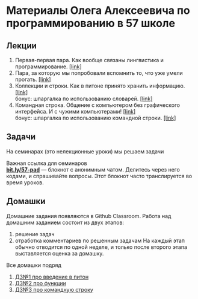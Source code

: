 # Материалы Олега Алексеевича по программированию в 57 школе
## Лекции
1. Первая-первая пара. Как вообще связаны лингвистика и программирование. [[link]](lectures/01%20первая-первая%20пара.pdf)
2. Пара, за которую мы попробовали вспомнить то, что уже умели прогать. [[link]](lectures/02%20пара%20чтобы%20вспомнить%20как%20прогать.pdf)
3. Коллекции и строки. Как в питоне принято хранить информацию. [[link]](lectures/03%20пара%20про%20коллекции%20и%20строки.pdf)\
бонус: шпаргалка по использованию словарей. [[link]](lectures/04%20шпаргалка%20по%20словарям.pdf)
4. Командная строка. Общение с компьютером без графического интерфейса. И с чужими компьютерами! [[link]](lectures/05%20пара%20про%20командную%20строку.pdf)\
бонус: шпаргалка по использованию командной строки. [[link]](lectures/06%20шпаргалка%20по%20комстроке.pdf)

## Задачи
На семинарах (это нелекционные уроки) мы решаем задачи

Важная ссылка для семинаров\
[**bit.ly/57-pad**](http://bit.ly/57-pad) &mdash; блокнот с анонимным чатом. Делитесь через него кодами, и спрашивайте вопросы. Этот блокнот часто транслируется во время уроков.

## Домашки
Домашние задания появляются в Github Classroom. Работа над домашним заданием состоит из двух этапов: 
1. решение задач
2. отработка комментариев по решенным задачам
На каждый этап обычно отводится по одной неделе, и только после второго этапа выставляется оценка за домашку.

Все домашки подряд
1. [ДЗ№1 про введение в питон](https://classroom.github.com/a/CiBunw5r)
2. [ДЗ№2 про функции](https://classroom.github.com/a/saZHFRLQ)
3. [ДЗ№3 про командную строку](https://classroom.github.com/a/TOBEDEFINED)
